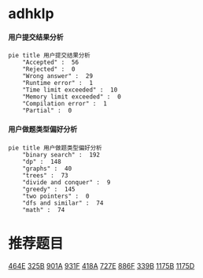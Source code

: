 # adhklp

<!-- tabs:start -->



#### **用户提交结果分析**

```mermaid
pie title 用户提交结果分析
    "Accepted" :  56
    "Rejected" :  0
    "Wrong answer" :  29
    "Runtime error" :  1
    "Time limit exceeded" :  10
    "Memory limit exceeded" :  0
    "Compilation error" :  1
    "Partial" :  0
```

#### **用户做题类型偏好分析**

```mermaid
pie title 用户做题类型偏好分析
    "binary search" :  192
    "dp" :  148
    "graphs" :  40
    "trees" :  73
    "divide and conquer" :  9
    "greedy" :  145
    "two pointers" :  0
    "dfs and similar" :  74
    "math" :  74
```



<!-- tabs:end -->
# 推荐题目
[464E](https://codeforces.com/contest/464/problem/E)
[325B](https://codeforces.com/contest/325/problem/B)
[901A](https://codeforces.com/contest/901/problem/A)
[931F](https://codeforces.com/contest/931/problem/F)
[418A](https://codeforces.com/contest/418/problem/A)
[727E](https://codeforces.com/contest/727/problem/E)
[886F](https://codeforces.com/contest/886/problem/F)
[339B](https://codeforces.com/contest/339/problem/B)
[1175B](https://codeforces.com/contest/1175/problem/B)
[1175D](https://codeforces.com/contest/1175/problem/D)
